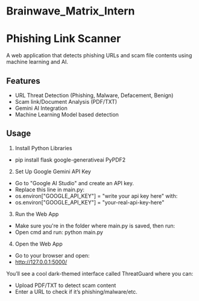 # Brainwave_Matrix_Intern

# Phishing Link Scanner

A web application that detects phishing URLs and scam file contents using machine learning and AI.

## Features
- URL Threat Detection (Phishing, Malware, Defacement, Benign)
- Scam link/Document Analysis (PDF/TXT)
- Gemini AI Integration
- Machine Learning Model based detection

## Usage
1. Install Python Libraries
- pip install flask google-generativeai PyPDF2
  
2. Set Up Google Gemini API Key
- Go to "Google AI Studio" and create an API key.
- Replace this line in main.py:
- os.environ["GOOGLE_API_KEY"] = "write your api key here" with:
- os.environ["GOOGLE_API_KEY"] = "your-real-api-key-here"

3. Run the Web App
- Make sure you're in the folder where main.py is saved, then run:
- Open cmd and run: python main.py

4. Open the Web App
- Go to your browser and open:
- http://127.0.0.1:5000/

You’ll see a cool dark-themed interface called ThreatGuard where you can:
- Upload PDF/TXT to detect scam content
- Enter a URL to check if it’s phishing/malware/etc.

